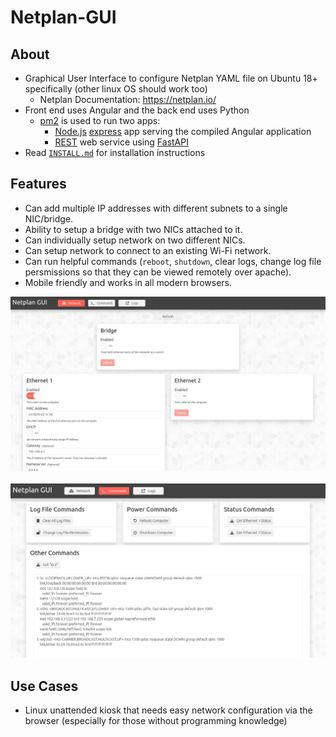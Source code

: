 # Netplan-GUI

## About

- Graphical User Interface to configure Netplan YAML file on Ubuntu 18+ specifically (other linux OS should work too)
  - Netplan Documentation: <https://netplan.io/>
- Front end uses Angular and the back end uses Python
  - [pm2](https://pm2.keymetrics.io/) is used to run two apps:
    - [Node.js](https://nodejs.org/en/) [express](https://expressjs.com/) app serving the compiled Angular application
    - [REST](https://www.geeksforgeeks.org/rest-api-introduction/#) web service using [FastAPI](https://github.com/tiangolo/fastapi)
- Read [`INSTALL.md`](https://github.com/xinthose/Netplan-GUI/blob/master/INSTALL.md) for installation instructions

## Features

- Can add multiple IP addresses with different subnets to a single NIC/bridge.
- Ability to setup a bridge with two NICs attached to it.
- Can individually setup network on two different NICs.
- Can setup network to connect to an existing Wi-Fi network.
- Can run helpful commands (`reboot`, `shutdown`, clear logs, change log file persmissions so that they can be viewed remotely over apache).
- Mobile friendly and works in all modern browsers.

![Screenshot](https://github.com/xinthose/Netplan-GUI/raw/master/ref/screenshot_network.png)
&nbsp;
![Screenshot](https://github.com/xinthose/Netplan-GUI/raw/master/ref/screenshot_commands.png)

## Use Cases

- Linux unattended kiosk that needs easy network configuration via the browser (especially for those without programming knowledge)
